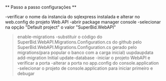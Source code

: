 ** Passo a passo configurações **

-verificar o nome da instancia do sqlexpress instalada e alterar no web.config do projeto Web.API
-abrir package manager console
-selecionar na opção "Default project" o valor "SuperBid.WebAPI"
>enable-migrations
-substituir o código do SuperBid.WebAPI.Migrations.Configuration.cs do github pelo SuperBid.WebAPI.Migrations.Configuration.cs gerado pelo migrations(para popular o banco com a carga inicial)
uupdaupdata
>add-migration Initial
>update-database
-iniciar o projeto WebAPI e verificar a porta
-alterar a porta no app.config do console.application
-selecionar o projeto de console.application para iniciar primeiro e debugar
